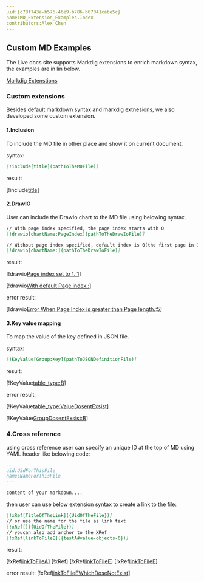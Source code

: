 ```yaml
---
uid:{c78f743a-b576-46e9-b786-b67041cabe5c}
name:MD_Extension_Examples.Index
contributors:Alex Chen
---
```

## Custom MD Examples

The Live docs site supports Markdig extensions to enrich markdown syntax, the examples are in lin below.

[Markdig Extenstions](https://github.com/lunet-io/markdig) 

### Custom extensions

Besides default markdown syntax and markdig extnesions, we also developed some custom extension.


#### 1.Inclusion 

To include the MD file in other place and show it on current document.

syntax:

```markdown
[!include[title](pathToTheMDFile)]
```
result:


[!include[title](./SA/Index.md)]


#### 2.DrawIO 
User can include the DrawIo chart to the MD file using belowing syntax. 

```markdown
// With page index specified, the page index starts with 0
[!drawio[chartName:PageIndex](pathToTheDrawIoFile)]

// Without page index specified, default index is 0(the first page in DrawIO)
[!drawio[chartName:](pathToTheDrawIoFile)]
```
result:

[!drawio[Page index set to 1.:1](./SA/2020_7_29/5566.drawio)]

[!drawio[With default Page index.:](./SA/2020_7_29/5566.drawio)]

error result:

[!drawio[Error When Page Index is greater than Page length.:5](./SA/2020_7_29/5566.drawio)]


#### 3.Key value mapping

To map the value of the key defined in JSON file.

syntax:

```markdown
[!KeyValue[Group:Key](pathToJSONDefinitionFile)]
```
result:

[!KeyValue[table_type:B](json/info_definitions.json)]

error result:

[!KeyValue[table_type:ValueDosentExsist](json/info_definitions.json)]

[!KeyValue[GroupDosentExsist:B](json/info_definitions.json)]

### 4.Cross reference

using cross reference user can specify an unique ID at the top of MD using YAML header like belowing code:

```markdown
---
uid:UidForThisFile
name:NameForThisFile
---

content of your markdown....

```

then user can use below extension syntax to create a link to the file:

```markdown
[!xRef[TitleOfTheLink]({UidOfTheFile})]
// or use the name for the file as link text 
[!xRef[]({UidOfTheFile})]
// youcan also add anchor to the XRef
[!xRef[linkToFileE]({testA#value-objects-6})]
```

result:

[!xRef[linkToFileA]({FileA})]
[!xRef[]({FileB})]
[!xRef[linkToFileE]({FileE})]
[!xRef[linkToFileE]({testA#value-objects-6})]

error result:
[!xRef[linkToFileEWhichDoseNotExist]({FileZ})]



